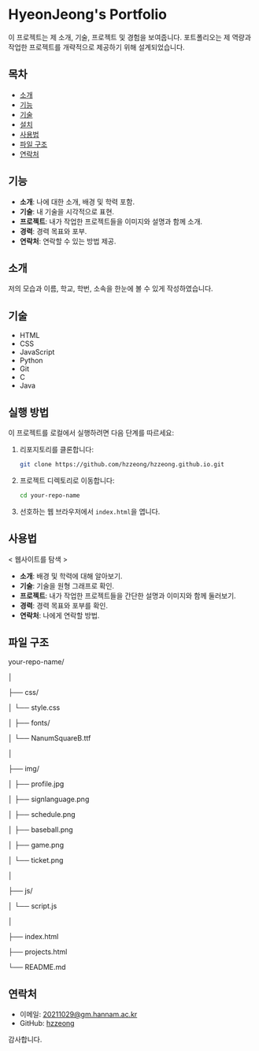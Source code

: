 # HyeonJeong's Portfolio

이 프로젝트는 제 소개, 기술, 프로젝트 및 경험을 보여줍니다. 
포트폴리오는 제 역량과 작업한 프로젝트를 개략적으로 제공하기 위해 설계되었습니다.

## 목차

- [소개](#소개)
- [기능](#기능)
- [기술](#기술)
- [설치](#설치)
- [사용법](#사용법)
- [파일 구조](#파일-구조)
- [연락처](#연락처)

## 기능

- **소개**: 나에 대한 소개, 배경 및 학력 포함.
- **기술**: 내 기술을 시각적으로 표현.
- **프로젝트**: 내가 작업한 프로젝트들을 이미지와 설명과 함께 소개.
- **경력**: 경력 목표와 포부.
- **연락처**: 연락할 수 있는 방법 제공.

## 소개

저의 모습과 이름, 학교, 학번, 소속을 한눈에 볼 수 있게 작성하였습니다.

## 기술

- HTML
- CSS
- JavaScript
- Python
- Git
- C
- Java

## 실행 방법

이 프로젝트를 로컬에서 실행하려면 다음 단계를 따르세요:

1. 리포지토리를 클론합니다:
    ```bash
    git clone https://github.com/hzzeong/hzzeong.github.io.git
    ```

2. 프로젝트 디렉토리로 이동합니다:
    ```bash
    cd your-repo-name
    ```

3. 선호하는 웹 브라우저에서 `index.html`을 엽니다.

## 사용법

< 웹사이트를 탐색 >

- **소개**: 배경 및 학력에 대해 알아보기.
- **기술**: 기술을 원형 그래프로 확인.
- **프로젝트**: 내가 작업한 프로젝트들을 간단한 설명과 이미지와 함께 둘러보기.
- **경력**: 경력 목표와 포부를 확인.
- **연락처**: 나에게 연락할 방법.

## 파일 구조

your-repo-name/

│

├── css/

│ └── style.css

│
├── fonts/

│ └── NanumSquareB.ttf

│

├── img/

│ ├── profile.jpg

│ ├── signlanguage.png

│ ├── schedule.png

│ ├── baseball.png

│ ├── game.png

│ └── ticket.png

│

├── js/

│ └── script.js

│

├── index.html

├── projects.html

└──  README.md 

## 연락처

- 이메일: 20211029@gm.hannam.ac.kr
- GitHub: [hzzeong](https://github.com/hzzeong/hzzeong.github.io)

감사합니다.
